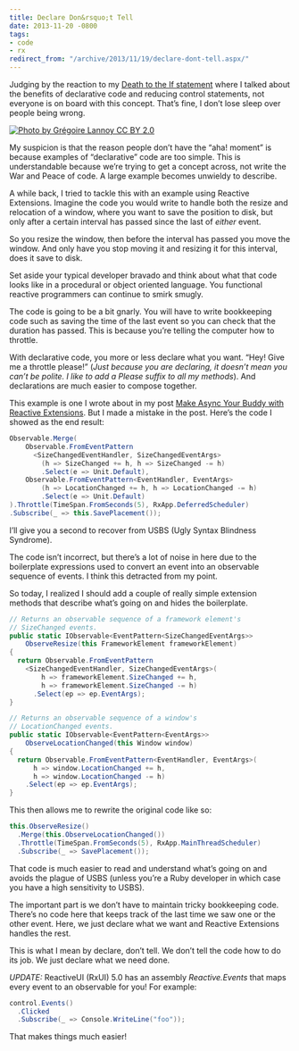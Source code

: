 ```yaml
---
title: Declare Don&rsquo;t Tell
date: 2013-11-20 -0800
tags:
- code
- rx
redirect_from: "/archive/2013/11/19/declare-dont-tell.aspx/"
---
```


Judging by the reaction to my [Death to the If
statement](https://haacked.com/archive/2013/11/08/death-to-the-if-statement.aspx "Death to the If statement")
where I talked about the benefits of declarative code and reducing
control statements, not everyone is on board with this concept. That’s
fine, I don’t lose sleep over people being wrong.

[![Photo by Grégoire Lannoy CC BY 2.0](https://haacked.com/images/haacked_com/WindowsLiveWriter/DeclareDontTell_8BB0/megaphone_thumb.jpg "megaphone")](https://haacked.com/images/haacked_com/WindowsLiveWriter/DeclareDontTell_8BB0/megaphone_2.jpg)

My suspicion is that the reason people don’t have the “aha! moment” is
because examples of “declarative” code are too simple. This is
understandable because we’re trying to get a concept across, not write
the War and Peace of code. A large example becomes unwieldy to describe.

A while back, I tried to tackle this with an example using Reactive
Extensions. Imagine the code you would write to handle both the resize
and relocation of a window, where you want to save the position to disk,
but only after a certain interval has passed since the last of *either*
event.

So you resize the window, then before the interval has passed you move
the window. And only have you stop moving it and resizing it for this
interval, does it save to disk.

Set aside your typical developer bravado and think about what that code
looks like in a procedural or object oriented language. You functional
reactive programmers can continue to smirk smugly.

The code is going to be a bit gnarly. You will have to write bookkeeping
code such as saving the time of the last event so you can check that the
duration has passed. This is because you’re telling the computer how to
throttle.

With declarative code, you more or less declare what you want. “Hey!
Give me a throttle please!” (*Just because you are declaring, it doesn’t
mean you can’t be polite. I like to add a Please suffix to all my
methods*). And declarations are much easier to compose together.

This example is one I wrote about in my post [Make Async Your Buddy with
Reactive
Extensions](https://haacked.com/archive/2012/04/08/reactive-extensions-sample.aspx "Make Async Your Buddy").
But I made a mistake in the post. Here’s the code I showed as the end
result:

```csharp
Observable.Merge(
    Observable.FromEventPattern
      <SizeChangedEventHandler, SizeChangedEventArgs>
        (h => SizeChanged += h, h => SizeChanged -= h)
        .Select(e => Unit.Default),
    Observable.FromEventPattern<EventHandler, EventArgs>
        (h => LocationChanged += h, h => LocationChanged -= h)
        .Select(e => Unit.Default)
).Throttle(TimeSpan.FromSeconds(5), RxApp.DeferredScheduler)
.Subscribe(_ => this.SavePlacement());
```

I’ll give you a second to recover from USBS (Ugly Syntax Blindness
Syndrome).

The code isn’t incorrect, but there’s a lot of noise in here due to the
boilerplate expressions used to convert an event into an observable
sequence of events. I think this detracted from my point.

So today, I realized I should add a couple of really simple extension
methods that describe what’s going on and hides the boilerplate.

```csharp
// Returns an observable sequence of a framework element's
// SizeChanged events.
public static IObservable<EventPattern<SizeChangedEventArgs>> 
    ObserveResize(this FrameworkElement frameworkElement)
{
  return Observable.FromEventPattern
    <SizeChangedEventHandler, SizeChangedEventArgs>(
        h => frameworkElement.SizeChanged += h,
        h => frameworkElement.SizeChanged -= h)
      .Select(ep => ep.EventArgs);
}

// Returns an observable sequence of a window's 
// LocationChanged events.
public static IObservable<EventPattern<EventArgs>> 
    ObserveLocationChanged(this Window window)
{
  return Observable.FromEventPattern<EventHandler, EventArgs>(
      h => window.LocationChanged += h,
      h => window.LocationChanged -= h)
    .Select(ep => ep.EventArgs);
}
```

This then allows me to rewrite the original code like so:

```csharp
this.ObserveResize()
  .Merge(this.ObserveLocationChanged())
  .Throttle(TimeSpan.FromSeconds(5), RxApp.MainThreadScheduler)
  .Subscribe(_ => SavePlacement());
```

That code is much easier to read and understand what’s going on and
avoids the plague of USBS (unless you’re a Ruby developer in which case
you have a high sensitivity to USBS).

The important part is we don’t have to maintain tricky bookkeeping code.
There’s no code here that keeps track of the last time we saw one or the
other event. Here, we just declare what we want and Reactive Extensions
handles the rest.

This is what I mean by declare, don’t tell. We don’t tell the code how
to do its job. We just declare what we need done.

*UPDATE:* ReactiveUI (RxUI) 5.0 has an assembly *Reactive.Events* that
maps every event to an observable for you! For example:

```csharp
control.Events()
  .Clicked
  .Subscribe(_ => Console.WriteLine("foo"));
```

That makes things much easier!

